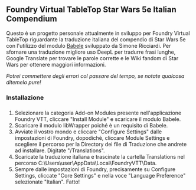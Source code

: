 ## Foundry Virtual TableTop Star Wars 5e Italian Compendium

Questo è un progetto personale attualmente in sviluppo per Foundry Virtual TableTop riguardante la traduzione italiana del compendio di Star Wars 5e con l'utilizzo del modulo [Babele](https://gitlab.com/riccisi/foundryvtt-babele) sviluppato da Simone Ricciardi. Per sfornare una traduzione migliore uso DeepL per tradurre frasi lunghe, Google Translate per trovare le parole corrette e le Wiki fandom di Star Wars per ottenere maggiori informazioni. 

*Potrei commettere degli errori col passare del tempo, se notate qualcosa ditemelo pure!*


### <h3>Installazione<h3>
1. Selezionare la categoria Add-on Modules presente nell'applicazione Foundry VTT, cliccare "Install Module" e scaricare il modulo Babele.
2. Scaricare il modulo libWrapper poiché è un requisito di Babele.
3. Avviate il vostro mondo e cliccare "Configure Settings" dalle impostazioni di Foundry, dopodiché, cliccare Module Settings e scegliere il percorso per la Directory dei file di Traduzione che andrete ad installare. Digitate "/Translations".
4. Scaricate la traduzione italiana e trascinate la cartella Translations nel percorso C:\Users\user\AppData\Local\FoundryVTT\Data.
5. Sempre dalle impostazioni di Foundry, precisamente su Configure Settings, cliccate "Core Settings" e nella voce "Language Preference" selezionate "Italian". Fatto!
